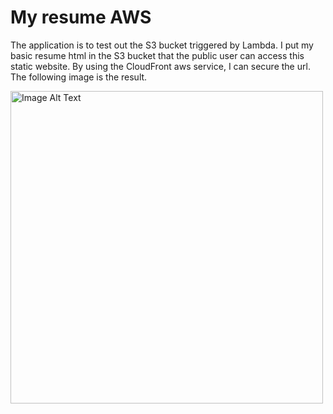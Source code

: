 # My resume AWS

The application is to test out the S3 bucket triggered by Lambda. I put my basic resume html in the S3 bucket that the public user can access this static website. By using the CloudFront aws service, I can secure the url. The following image is the result.

<img src="https://github.com/JohnnyWeng/aws-S3/assets/91246617/e57dd464-35c6-44e2-8e53-277def49c911" alt="Image Alt Text" width="500">

